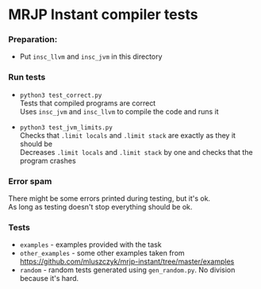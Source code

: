 # MRJP Instant compiler tests

### Preparation:
* Put `insc_llvm` and `insc_jvm` in this directory

### Run tests
* `python3 test_correct.py`\
   Tests that compiled programs are correct\
   Uses `insc_jvm` and `insc_llvm` to compile the code and runs it

* `python3 test_jvm_limits.py`\
   Checks that `.limit locals` and `.limit stack` are exactly as they it should be\
   Decreases `.limit locals` and `.limit stack` by one and checks that the program crashes

### Error spam
There might be some errors printed during testing, but it's ok.\
As long as testing doesn't stop everything should be ok.

### Tests
 * `examples` - examples provided with the task
 * `other_examples` - some other examples taken from https://github.com/mluszczyk/mrjp-instant/tree/master/examples
 * `random` - random tests generated using `gen_random.py`. No division because it's hard.
